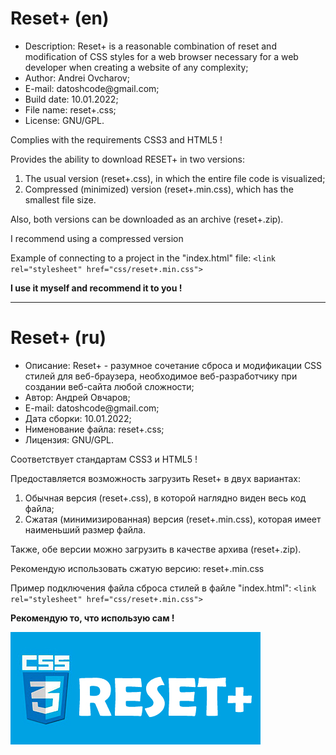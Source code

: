 <h1>Reset+ (en) </h1>

<ul>
  <li>Description: Reset+ is a reasonable combination of reset and modification of CSS styles for a web browser necessary for a web developer when creating a website of any complexity;</li>
  <li>Author: Andrei Ovcharov;</li>
  <li>E-mail: datoshcode@gmail.com;</li>
  <li>Build date: 10.01.2022;</li>
  <li>File name: reset+.css;</li>
  <li>License: GNU/GPL.</li>
</ul>  
<p>
  Complies with the requirements CSS3 and HTML5 !
</p>

<p>
  Provides the ability to download RESET+ in two versions: 
  <ol>
    <li>The usual version (reset+.css), in which the entire file code is visualized;</li>
    <li>Compressed (minimized) version (reset+.min.css), which has the smallest file size.</li>
    </ol>
  Also, both versions can be downloaded as an archive (reset+.zip). 
</p>
<p>
  I recommend using a compressed version
</p>
<p>
  Example of connecting to a project in the "index.html" file: 
  <code>&lt;link rel="stylesheet" href="css/reset+.min.css"&gt;</code>
</p>  

<p><strong>I use it myself and recommend it to you ! </strong></p>

<hr>

<h1>Reset+ (ru) </h1>

<ul>
  <li>Описание: Reset+ - разумное сочетание сброса и модификации CSS стилей для веб-браузера, необходимое веб-разработчику при создании веб-сайта любой сложности;</li>
  <li>Автор: Андрей Овчаров;</li>
  <li>E-mail: datoshcode@gmail.com;</li>
  <li>Дата сборки: 10.01.2022;</li>
  <li>Нименование файла: reset+.css;</li>
  <li>Лицензия: GNU/GPL.</li>
</ul>  
<p>
  Соответствует стандартам CSS3 и HTML5 !
</p>

<p>
  Предоставляется возможность загрузить Reset+ в двух вариантах: 
  <ol>
    <li>Обычная версия (reset+.css), в которой наглядно виден весь код файла;</li>
    <li>Cжатая (минимизированная) версия (reset+.min.css), которая имеет наименьший размер файла.</li>
    </ol>
  Также, обе версии можно загрузить в качестве архива (reset+.zip). 
</p>
<p>
  Рекомендую использовать сжатую версию: reset+.min.css
</p>
<p>
  Пример подключения файла сброса стилей в файле "index.html": 
  <code>&lt;link rel="stylesheet" href="css/reset+.min.css"&gt;</code>
</p>  

<p><strong>Рекомендую то, что использую сам ! </strong></p>

<img  src="reset+.jpg" alt="logo">
